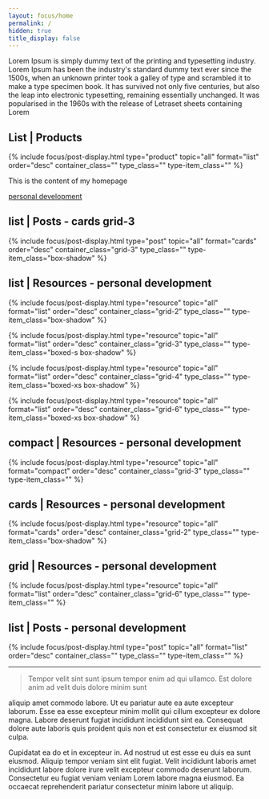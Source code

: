 ```yaml
---
layout: focus/home
permalink: /
hidden: true
title_display: false
---
```

Lorem Ipsum is simply dummy text of the printing and typesetting industry. Lorem Ipsum has been the industry's standard dummy text ever since the 1500s, when an unknown printer took a galley of type and scrambled it to make a type specimen book. It has survived not only five centuries, but also the leap into electronic typesetting, remaining essentially unchanged. It was popularised in the 1960s with the release of Letraset sheets containing Lorem 

## List | Products
{% include focus/post-display.html type="product" topic="all" format="list" order="desc" container_class="" type_class="" type-item_class="" %}           


This is the content of my homepage

[personal development](/personal-development)

## list | Posts - cards grid-3
{% include focus/post-display.html type="post" topic="all" format="cards" order="desc" container_class="grid-3" type_class="" type-item_class="box-shadow" %}     


## list | Resources - personal development
{% include focus/post-display.html type="resource" topic="all" format="list" order="desc" container_class="grid-2" type_class="" type-item_class="box-shadow" %}            

{% include focus/post-display.html type="resource" topic="all" format="list" order="desc" container_class="grid-3" type_class="" type-item_class="boxed-s box-shadow" %}            

{% include focus/post-display.html type="resource" topic="all" format="list" order="desc" container_class="grid-4" type_class="" type-item_class="boxed-xs box-shadow" %}            

{% include focus/post-display.html type="resource" topic="all" format="list" order="desc" container_class="grid-6" type_class="" type-item_class="boxed-xs box-shadow" %}            

## compact | Resources - personal development
{% include focus/post-display.html type="resource" topic="all" format="compact" order="desc" container_class="grid-3" type_class="" type-item_class="" %}            

## cards | Resources - personal development
{% include focus/post-display.html type="resource" topic="all" format="cards" order="desc" container_class="grid-2" type_class="" type-item_class="box-shadow" %}            


## grid | Resources - personal development
{% include focus/post-display.html type="resource" topic="all" format="list" order="desc" container_class="grid-6" type_class="" type-item_class="" %}           


## list | Posts - personal development
{% include focus/post-display.html type="post" topic="all" format="list" order="desc" container_class="" type_class="" type-item_class="" %}     

---

> Tempor velit sint sunt ipsum tempor enim ad qui ullamco. Est dolore anim ad velit duis dolore minim sunt

 aliquip amet commodo labore. Ut eu pariatur aute ea aute excepteur laborum. Esse ea esse excepteur minim mollit qui cillum excepteur ex dolore magna. Labore deserunt fugiat incididunt incididunt sint ea. Consequat dolore aute laboris quis proident quis non et est consectetur ex eiusmod sit culpa.

Cupidatat ea do et in excepteur in. Ad nostrud ut est esse eu duis ea sunt eiusmod. Aliquip tempor veniam sint elit fugiat. Velit incididunt laboris amet incididunt labore dolore irure velit excepteur commodo deserunt laborum. Consectetur eu fugiat veniam veniam Lorem labore magna eiusmod. Ea occaecat reprehenderit pariatur consectetur minim labore ut aliquip.